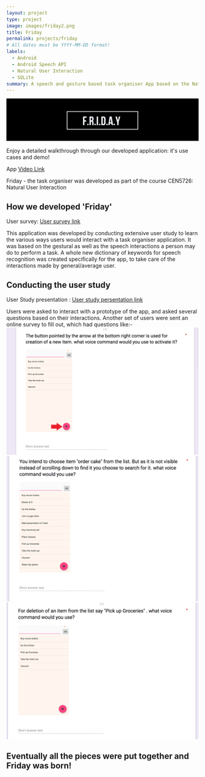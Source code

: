 ```yaml
---
layout: project
type: project
image: images/friday2.png
title: Friday
permalink: projects/friday
# All dates must be YYYY-MM-DD format!
labels:
  - Android
  - Android Speech API
  - Natural User Interaction
  - SQLite
summary: A speech and gesture based task organiser App based on the Natural User Interaction methodologies and surveys
---
```


<img class="ui image" src="../images/fridayheader.png">

Enjoy a detailed walkthrough through our developed application: it's use cases and demo!

App [Video Link](https://www.youtube.com/watch?v=oFvKx148R0E)
<div class="ui embed" data-source="youtube" url="https://www.youtube.com/watch?v=oFvKx148R0E" >
</div>

Friday - the task organiser was developed as part of the course CEN5726: Natural User Interaction

## How we developed 'Friday'

User survey: [User survey link](https://docs.google.com/forms/d/14Z8ojrB_L2o6NfSiPg_PTUCGWdoFgKKl_jc2LB8gmLY/edit)

This application was developed by conducting extensive user study to learn the various ways users would interact with a task organiser application. It was based on the gestural as well as the speech interactions a person may do to perform a task.
A whole new dictionary of keywords for speech recognition was created specifically for the app, to take care of the interactions made by general/average user.

## Conducting the user study
User Study presentation : [User study persentation link](https://docs.google.com/presentation/d/1oGPNu3mvny32ylAmwHBT37zBb4viN44Dky4AwqEJ7Mo/edit#slide=id.p)

Users were asked to interact with a prototype of the app, and asked several questions based on their interactions.
Another set of users were sent an online survey to fill out, which had questions like:-
<img class="ui image" src="../images/fridayq1.png">
<img class="ui image" src="../images/fridayq2.png">
<img class="ui image" src="../images/fridayq3.png">



## Eventually all the pieces were put together and Friday was born!
